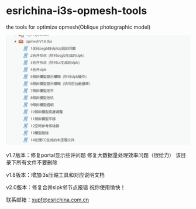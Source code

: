# esrichina-i3s-opmesh-tools
the tools for optimize opmesh(Oblique photographic model)

![](tools.png)


v1.7版本：修复portal显示些许问题 修复大数据量处理效率问题（很给力） 该目录下所有文件不要删除

v1.8版本：增加i3s压缩工具和对应说明文档

v2.0版本：修复合并slpk邻节点报错
祝你使用愉快！

联系邮箱：xupf@esrichina.com.cn
